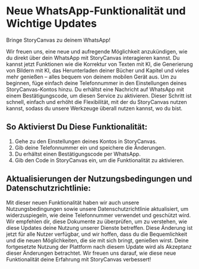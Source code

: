 # Neue WhatsApp-Funktionalität und Wichtige Updates

Bringe StoryCanvas zu deinem WhatsApp!

Wir freuen uns, eine neue und aufregende Möglichkeit anzukündigen, wie du direkt über dein WhatsApp mit StoryCanvas interagieren kannst. Du kannst jetzt Funktionen wie die Korrektur von Texten mit KI, die Generierung von Bildern mit KI, das Herunterladen deiner Bücher und Kapitel und vieles mehr genießen – alles bequem von deinem mobilen Gerät aus. Um zu beginnen, füge einfach deine Telefonnummer in den Einstellungen deines StoryCanvas-Kontos hinzu. Du erhältst eine Nachricht auf WhatsApp mit einem Bestätigungscode, um diesen Service zu aktivieren. Dieser Schritt ist schnell, einfach und erhöht die Flexibilität, mit der du StoryCanvas nutzen kannst, sodass du unsere Werkzeuge überall nutzen kannst, wo du bist.

## So Aktivierst Du Diese Funktionalität:

1. Gehe zu den Einstellungen deines Kontos in StoryCanvas.
2. Gib deine Telefonnummer ein und speichere die Änderungen.
3. Du erhältst einen Bestätigungscode per WhatsApp.
4. Gib den Code in StoryCanvas ein, um die Funktionalität zu aktivieren.

## Aktualisierungen der Nutzungsbedingungen und Datenschutzrichtlinie:

Mit dieser neuen Funktionalität haben wir auch unsere Nutzungsbedingungen sowie unsere Datenschutzrichtlinie aktualisiert, um widerzuspiegeln, wie deine Telefonnummer verwendet und geschützt wird. Wir empfehlen dir, diese Dokumente zu überprüfen, um zu verstehen, wie diese Updates deine Nutzung unserer Dienste betreffen. Diese Änderung ist jetzt für alle Nutzer verfügbar, und wir hoffen, dass du die Bequemlichkeit und die neuen Möglichkeiten, die sie mit sich bringt, genießen wirst. Deine fortgesetzte Nutzung der Plattform nach diesem Update wird als Akzeptanz dieser Änderungen betrachtet. Wir freuen uns darauf, wie diese neue Funktionalität deine Erfahrung mit StoryCanvas verbessert!